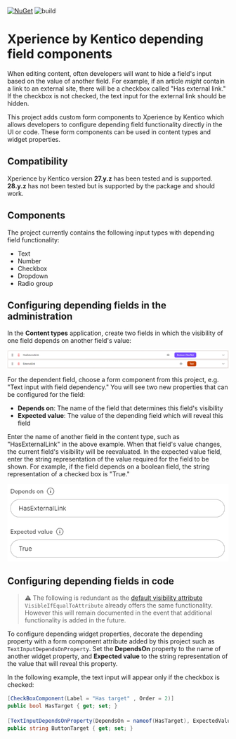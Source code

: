 [![NuGet](https://img.shields.io/nuget/v/Xperience.DependingFieldComponents)]([https://www.nuget.org/packages/Xperience.DependingFieldComponents](https://www.nuget.org/packages/Xperience.DependingFieldComponents/1.0.0#versions-body-tab))
![build](https://github.com/kentico-ericd/xperience-depending-field-components/actions/workflows/build.yml/badge.svg)

# Xperience by Kentico depending field components

When editing content, often developers will want to hide a field's input based on the value of another field. For example, if an article _might_ contain a link to an external site, there will be a checkbox called "Has external link." If the checkbox is not checked, the text input for the external link should be hidden.

This project adds custom form components to Xperience by Kentico which allows developers to configure depending field functionality directly in the UI or code. These form components can be used in content types and widget properties.

## Compatibility

Xperience by Kentico version __27.y.z__ has been tested and is supported. __28.y.z__ has not been tested but is supported by the package and should work.

## Components

The project currently contains the following input types with depending field functionality:

- Text
- Number
- Checkbox
- Dropdown
- Radio group

## Configuring depending fields in the administration

In the __Content types__ application, create two fields in which the visibility of one field depends on another field's value:

![Content type fields](img/contenttype.png)

For the dependent field, choose a form component from this project, e.g. "Text input with field dependency." You will see two new properties that can be configured for the field:

- __Depends on__: The name of the field that determines this field's visibility
- __Expected value__: The value of the depending field which will reveal this field

Enter the name of another field in the content type, such as "HasExternalLink" in the above example. When that field's value changes, the current field's visibility will be reevaluated. In the expected value field, enter the string representation of the value required for the field to be shown. For example, if the field depends on a boolean field, the string representation of a checked box is "True."

![Content type fields](img/fieldconfig.png)

## Configuring depending fields in code

> :warning: The following is redundant as the [default visibility attribute](https://docs.xperience.io/xp/developers-and-admins/customization/extend-the-administration-interface/ui-form-components/ui-form-component-visibility-conditions#UIformcomponentvisibilityconditions-Defaultvisibilityconditions) `VisibleIfEqualToAttribute` already offers the same functionality. However this will remain documented in the event that additional functionality is added in the future.

To configure depending widget properties, decorate the depending property with a form component attribute added by this project such as `TextInputDependsOnProperty`. Set the __DependsOn__ property to the name of another widget property, and __Expected value__ to the string representation of the value that will reveal this property.

In the following example, the text input will appear only if the checkbox is checked:

```cs
[CheckBoxComponent(Label = "Has target" , Order = 2)]
public bool HasTarget { get; set; }

[TextInputDependsOnProperty(DependsOn = nameof(HasTarget), ExpectedValue = "True", Label = "Button target", Order = 3)]
public string ButtonTarget { get; set; }
``````
